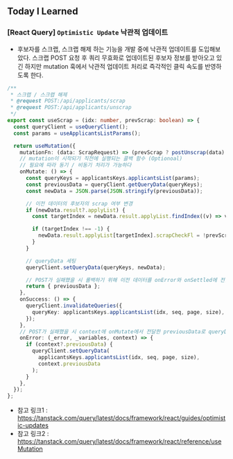 ## Today I Learned

### [React Query] `Optimistic Update` 낙관적 업데이트

- 후보자를 스크랩, 스크랩 해제 하는 기능을 개발 중에 낙관적 업데이트를 도입해보았다. 스크랩 POST 요청 후 쿼리 무효화로 업데이트된 후보자 정보를 받아오고 있긴 하지만 mutation 훅에서 낙관적 업데이트 처리로 즉각적인 클릭 속도를 반영하도록 한다.

```ts
/**
 * 스크랩 / 스크랩 해제
 * @request POST:/api/applicants/scrap
 * @request POST:/api/applicants/unscrap
 */
export const useScrap = (idx: number, prevScrap: boolean) => {
  const queryClient = useQueryClient();
  const params = useApplicantsListParams();

  return useMutation({
    mutationFn: (data: ScrapRequest) => (prevScrap ? postUnscrap(data) : postScrap(data)),
    // mutation이 시작되기 직전에 실행되는 콜백 함수 (Optionoal)
    // 필요에 따라 동기 / 비동기 처리가 가능하다
    onMutate: () => {
      const queryKeys = applicantsKeys.applicantsList(params);
      const previousData = queryClient.getQueryData(queryKeys);
      const newData = JSON.parse(JSON.stringify(previousData));

      // 이전 데이터의 후보자의 scrap 여부 변경
      if (newData.result?.applyList) {
        const targetIndex = newData.result.applyList.findIndex((v) => v.idx === idx);

        if (targetIndex !== -1) {
          newData.result.applyList[targetIndex].scrapCheckFl = !prevScrap;
        }
      }

      // queryData 세팅
      queryClient.setQueryData(queryKeys, newData);

      // POST가 실패했을 시 롤백하기 위해 이전 데이터를 onError와 onSettled에 전달한다
      return { previousData };
    },
    onSuccess: () => {
      queryClient.invalidateQueries({
        queryKey: applicantsKeys.applicantsList(idx, seq, page, size),
      });
    },
    // POST가 실패했을 시 context에 onMutate에서 전달한 previousData로 queryData 원복
    onError: (_error, _variables, context) => {
      if (context?.previousData) {
        queryClient.setQueryData(
          applicantsKeys.applicantsList(idx, seq, page, size),
          context.previousData
        );
      }
    },
  });
};
```

- 참고 링크1 : https://tanstack.com/query/latest/docs/framework/react/guides/optimistic-updates
- 참고 링크2 : https://tanstack.com/query/latest/docs/framework/react/reference/useMutation
